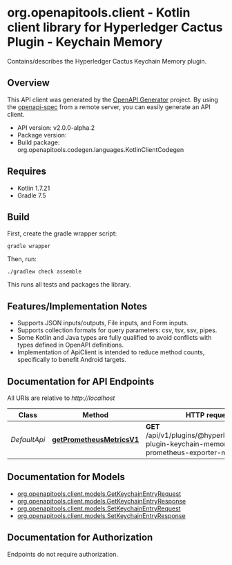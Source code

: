 # org.openapitools.client - Kotlin client library for Hyperledger Cactus Plugin - Keychain Memory 

Contains/describes the Hyperledger Cactus Keychain Memory plugin.

## Overview
This API client was generated by the [OpenAPI Generator](https://openapi-generator.tech) project.  By using the [openapi-spec](https://github.com/OAI/OpenAPI-Specification) from a remote server, you can easily generate an API client.

- API version: v2.0.0-alpha.2
- Package version: 
- Build package: org.openapitools.codegen.languages.KotlinClientCodegen

## Requires

* Kotlin 1.7.21
* Gradle 7.5

## Build

First, create the gradle wrapper script:

```
gradle wrapper
```

Then, run:

```
./gradlew check assemble
```

This runs all tests and packages the library.

## Features/Implementation Notes

* Supports JSON inputs/outputs, File inputs, and Form inputs.
* Supports collection formats for query parameters: csv, tsv, ssv, pipes.
* Some Kotlin and Java types are fully qualified to avoid conflicts with types defined in OpenAPI definitions.
* Implementation of ApiClient is intended to reduce method counts, specifically to benefit Android targets.

<a id="documentation-for-api-endpoints"></a>
## Documentation for API Endpoints

All URIs are relative to *http://localhost*

Class | Method | HTTP request | Description
------------ | ------------- | ------------- | -------------
*DefaultApi* | [**getPrometheusMetricsV1**](docs/DefaultApi.md#getprometheusmetricsv1) | **GET** /api/v1/plugins/@hyperledger/cactus-plugin-keychain-memory/get-prometheus-exporter-metrics | Get the Prometheus Metrics


<a id="documentation-for-models"></a>
## Documentation for Models

 - [org.openapitools.client.models.GetKeychainEntryRequest](docs/GetKeychainEntryRequest.md)
 - [org.openapitools.client.models.GetKeychainEntryResponse](docs/GetKeychainEntryResponse.md)
 - [org.openapitools.client.models.SetKeychainEntryRequest](docs/SetKeychainEntryRequest.md)
 - [org.openapitools.client.models.SetKeychainEntryResponse](docs/SetKeychainEntryResponse.md)


<a id="documentation-for-authorization"></a>
## Documentation for Authorization

Endpoints do not require authorization.


